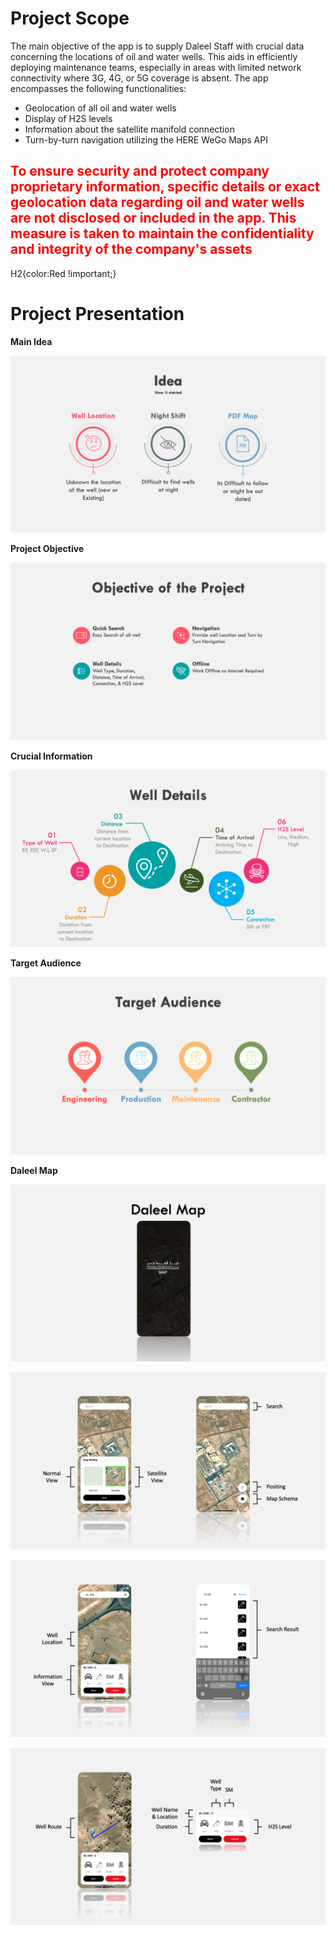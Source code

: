 
# Project Scope
The main objective of the app is to supply Daleel Staff with crucial data concerning the locations of oil and water wells. This aids in efficiently deploying maintenance teams, especially in areas with limited network connectivity where 3G, 4G, or 5G coverage is absent. The app encompasses the following functionalities:

- Geolocation of all oil and water wells
- Display of H2S levels
- Information about the satellite manifold connection
- Turn-by-turn navigation utilizing the HERE WeGo Maps API

<style>H2{color:RED;}</style>
## To ensure security and protect company proprietary information, specific details or exact geolocation data regarding oil and water wells are not disclosed or included in the app. This measure is taken to maintain the confidentiality and integrity of the company's assets
H2{color:Red !important;}


# Project Presentation



**Main Idea**

![Alt Text](/Presentation/Slide2.png)


**Project Objective**

![Alt Text](/Presentation/Slide4.png)


**Crucial Information**

![Alt Text](/Presentation/Slide5.png)


**Target Audience**

![Alt Text](/Presentation/Slide6.png)


**Daleel Map**

![Alt Text](/Presentation/Slide7.png)

![Alt Text](/Presentation/Slide10.png)

![Alt Text](/Presentation/Slide11.png)

![Alt Text](/Presentation/Slide12.png)
